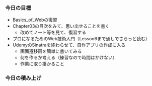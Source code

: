 ### 今日の目標
- Basics_of_Webの復習
- Chapter03の目次をみて、思い出せることを書く
  - 改めてノート等を見て、復習する
- プロになるためのWeb技術入門（Lesson6まで通しでさらっと読む）
- UdemyのSinatraを終わらせて、自作アプリの作成に入る
  - 画面遷移図を簡単に書いてみる
  - 何を作るか考える（練習なので時間はかけない）
  - 作業に取り掛かること

### 今日の積み上げ
